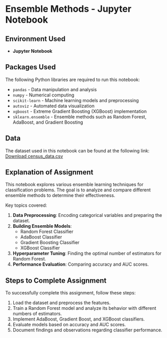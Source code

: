 # Ensemble Methods - Jupyter Notebook

## Environment Used
- **Jupyter Notebook**

## Packages Used
The following Python libraries are required to run this notebook:
- `pandas` - Data manipulation and analysis
- `numpy` - Numerical computing
- `scikit-learn` - Machine learning models and preprocessing
- `autoviz` - Automated data visualization
- `xgboost` - Extreme Gradient Boosting (XGBoost) implementation
- `sklearn.ensemble` - Ensemble methods such as Random Forest, AdaBoost, and Gradient Boosting

## Data
The dataset used in this notebook can be found at the following link:  
[Download census_data.csv](https://github.com/ArinB/MSBA-CA-03-Decision-Trees/blob/master/census_data.csv?raw=true)

## Explanation of Assignment
This notebook explores various ensemble learning techniques for classification problems. The goal is to analyze and compare different ensemble methods to determine their effectiveness.

Key topics covered:
1. **Data Preprocessing**: Encoding categorical variables and preparing the dataset.
2. **Building Ensemble Models**:
   - Random Forest Classifier
   - AdaBoost Classifier
   - Gradient Boosting Classifier
   - XGBoost Classifier
3. **Hyperparameter Tuning**: Finding the optimal number of estimators for Random Forest.
4. **Performance Evaluation**: Comparing accuracy and AUC scores.

## Steps to Complete Assignment
To successfully complete this assignment, follow these steps:
1. Load the dataset and preprocess the features.
2. Train a Random Forest model and analyze its behavior with different numbers of estimators.
3. Implement AdaBoost, Gradient Boost, and XGBoost classifiers.
4. Evaluate models based on accuracy and AUC scores.
5. Document findings and observations regarding classifier performance.

